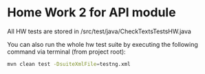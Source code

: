 # Home Work 2 for API module


All HW tests are stored in /src/test/java/CheckTextsTestsHW.java

You can also run the whole hw test suite by executing the following command via terminal (from project root): 

```sh
mvn clean test -DsuiteXmlFile=testng.xml
```

